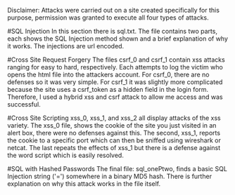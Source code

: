 Disclaimer: Attacks were carried out on a site created specifically for this purpose, permission was granted to execute all four types of attacks.

#SQL Injection
In this section there is sql.txt.  The file contains two parts, each shows the SQL Injection method shown and a brief explanation of why it works.  The injections are url encoded.

#Cross Site Request Forgery
The files csrf_0 and csrf_1 contain xss attacks ranging for easy to hard, respectively.  Each attempts to log the victim who opens the html file into the attackers account. For csrf_0, there are no defenses so it was very simple.  For csrf_1 it was slightly more complicated because the site uses a csrf_token as a hidden field in the login form.  Therefore, I used a hybrid xss and csrf attack to allow me access and was successful.

#Cross Site Scripting
xss_0, xss_1, and xss_2 all display attacks of the xss variety.  The xss_0 file, shows the cookie of the site you just visited in an alert box, there were no defenses against this.  The second, xss_1, reports the cookie to a specific port which can then be sniffed using wireshark or netcat.  The last repeats the effects of xss_1 but there is a defense against the word script which is easily resolved.

#SQL with Hashed Passwords
The final file: sql_onePtwo, finds a basic SQL Injection string ('=') somewhere in a binary MD5 hash.  There is further explanation on why this attack works in the file itself.

